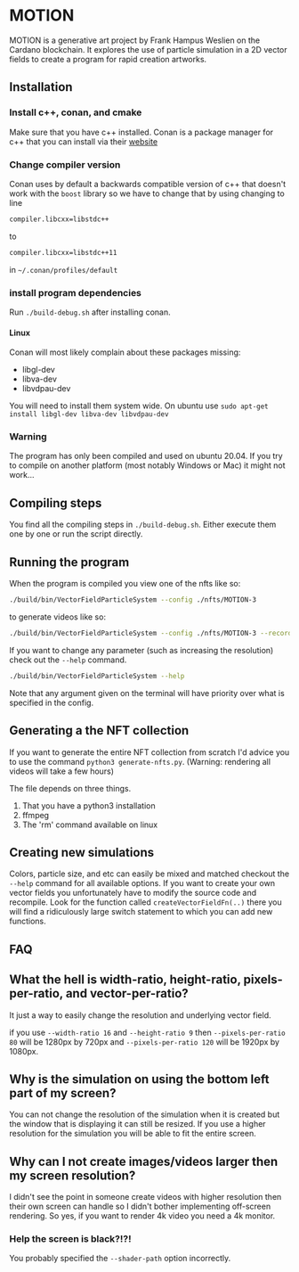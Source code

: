 # MOTION

MOTION is a generative art project by Frank Hampus Weslien on the Cardano blockchain.
It explores the use of particle simulation in a 2D vector fields to create a 
program for rapid creation artworks. 

## Installation

### Install c++, conan, and cmake

Make sure that you have c++ installed. 
Conan is a package manager for c++ that you can install via their [website](https://conan.io/)


### Change compiler version
Conan uses by default a backwards compatible version of c++ that doesn't work with the `boost` library
so we have to change that by using changing to line

```txt
compiler.libcxx=libstdc++
```

to

```txt
compiler.libcxx=libstdc++11
```
in `~/.conan/profiles/default`

### install program dependencies

Run  `./build-debug.sh` after installing conan.

#### Linux

Conan will most likely complain about these packages missing:

* libgl-dev
* libva-dev
* libvdpau-dev

You will need to install them system wide. On ubuntu use `sudo apt-get install libgl-dev libva-dev libvdpau-dev`




### Warning

The program has only been compiled and used on ubuntu 20.04. If you try to compile
on another platform (most notably Windows or Mac) it might not work...

## Compiling steps

You find all the compiling steps in `./build-debug.sh`. Either execute them one by
one or run the script directly. 

## Running the program

When the program is compiled you view one of the nfts like so:

```bash
./build/bin/VectorFieldParticleSystem --config ./nfts/MOTION-3
```

to generate videos like so:


```bash
./build/bin/VectorFieldParticleSystem --config ./nfts/MOTION-3 --record MOTION-3.mp4 --length 30 --fps 30 --preset medium --crf 30 --pixels-per-ratio 120
```
If you want to change any parameter (such as increasing the resolution) check out
the `--help` command.

```bash
./build/bin/VectorFieldParticleSystem --help
```

Note that any argument given on the terminal will have priority over what is specified in the config.

## Generating a the NFT collection

If you want to generate the entire NFT collection from scratch I'd advice you to use
the command `python3 generate-nfts.py`. (Warning: rendering all videos will take a few hours)

The file depends on three things.

1. That you have a python3 installation
2. ffmpeg
3. The 'rm' command available on linux


## Creating new simulations

Colors, particle size, and etc can easily be mixed and matched checkout the 
`--help` command for all available options. If you want to create your own vector fields
you unfortunately have to modify the source code and recompile.
Look for the function called `createVectorFieldFn(..)`
there you will find a ridiculously large switch statement to which you can add new functions. 


## FAQ

## What the hell is width-ratio, height-ratio, pixels-per-ratio, and vector-per-ratio?

It just a way to easily change the resolution and underlying vector field. 

if you use `--width-ratio 16` and `--height-ratio 9` then `--pixels-per-ratio 80` will be 1280px by 720px and
`--pixels-per-ratio 120` will be 1920px by 1080px.  

## Why is the simulation on using the bottom left part of my screen?

You can not change the resolution of the simulation when it is created but the 
window that is displaying it can still be resized. If you use a higher resolution for the simulation
you will be able to fit the entire screen. 

## Why can I not create images/videos larger then my screen resolution?

I didn't see the point in someone create videos with higher resolution then their
own screen can handle so I didn't bother implementing off-screen rendering. 
So yes, if you want to render 4k video you need a 4k monitor.


### Help the screen is black?!?!

You probably specified the `--shader-path` option incorrectly.
